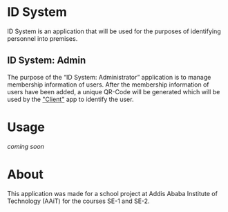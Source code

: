 # ID System
ID System is an application that will be used for the purposes of identifying personnel into premises. 

## ID System: Admin
The purpose of the “ID System: Administrator” application is to manage membership information of users. After the membership information of users have been added, a unique QR-Code will be generated which will be used by the <a href="https://github.com/kidusmakonnen/id-system-client">"Client"</a> app to identify the user.

# Usage
*coming soon*

# About
This application was made for a school project at Addis Ababa Institute of Technology (AAiT) for the courses SE-1 and SE-2.

